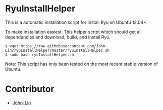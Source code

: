 RyuInstallHelper
================

This is a automatic installation script for install Ryu on Ubuntu 12.04+.

To make installation easiest. This helper script which should get all 
dependencies and download, build, and install Ryu. 

```
$ wget https://raw.githubusercontent.com/John-Lin/ryuInstallHelper/master/ryuInstallHelper.sh
$ sudo bash ryuInstallHelper.sh
```

Note: This script has only been tested on the most recent stable version of Ubuntu.

Contributor
===========

- [John-Lin](https://github.com/John-Lin)
